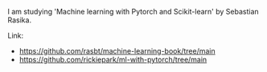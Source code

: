 I am studying 'Machine learning with Pytorch and Scikit-learn' by Sebastian Rasika.

Link: 
- https://github.com/rasbt/machine-learning-book/tree/main
- https://github.com/rickiepark/ml-with-pytorch/tree/main
